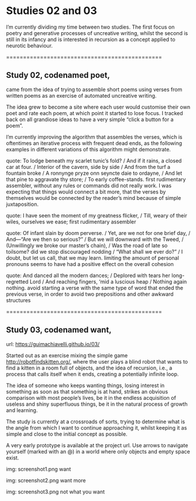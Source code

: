 # Studies 02 and 03

I’m currently dividing my time between two studies. The first focus on poetry and generative processes of uncreative writing, whilst the second is still in its infancy and is interested in recursion as a concept applied to neurotic behaviour.

==============================================

## Study 02, codenamed poet, 
came from the idea of trying to assemble short poems using verses from written poems as an exercise of automated uncreative writing. 

The idea grew to become a site where each user would customise their own poet and rate each poem, at which point it started to lose focus. I tracked back on all grandiose ideas to have a very simple “click a button for a poem”. 

I’m currently improving the algorithm that assembles the verses, which is oftentimes an iterative process with frequent dead ends, as the following examples in different variations of this algorithm might demonstrate.

quote: To lodge beneath my scarlet tunic’s fold? / And if it rains, a closed car at four. / Interior of the cavern, side by side / And from the turf a fountain broke / A ronnynge pryze onn seyncte daie to ordayne, / And let that pine to aggravate thy store; / To early coffee-stands.
first rudimentary assembler, without any rules or commands did not really work. I was expecting that things would connect a bit more, that the verses by themselves would be connected by the reader’s mind because of simple juxtaposition.

quote: I have seen the moment of my greatness flicker, / Till, weary of their wiles, ourselves we ease;
first rudimentary assembler

quote: Of infant slain by doom perverse. / Yet, are we not for one brief day, / And—“Are we then so serious?” / But we will downward with the Tweed, / (Unwillingly we broke our master’s chain), / Was the road of late so toilsome? did we stop discouraged nodding / “What shall we ever do?” / I doubt, but let us call, that we may learn.
limiting the amount of personal pronouns seems to have had a positive effect on the overall cohesion

quote: And danced all the modern dances; / Deplored with tears her long-regretted Lord / And reaching fingers, ‘mid a luscious heap / Nothing again nothing. 
avoid starting a verse with the same type of word that ended the previous verse, in order to avoid two prepositions and other awkward structures

==============================================

## Study 03, codenamed want,

url: https://guimachiavelli.github.io/03/

Started out as an exercise mixing the simple game http://robotfindskitten.org/, where the user plays a blind robot that wants to find a kitten in a room full of objects, and the idea of recursion, i.e., a process that calls itself when it ends, creating a potentially infinite loop.

The idea of someone who keeps wanting things, losing interest in something as soon as that something is at hand, strikes an obvious comparison with most people’s lives, be it in the endless acquisition of useless and shiny superfluous things, be it in the natural process of growth and learning.

The study is currently at a crossroads of sorts, trying to determine what is the angle from which I want to continue approaching it, whilst keeping it as simple and close to the initial concept as possible.

A very early prototype is available at the project url. Use arrows to navigate yourself (marked with an @) in a world where only objects and empty space exist.

img: screenshot1.png
want

img: screenshot2.png
want more

img: screenshot3.png
not what you want